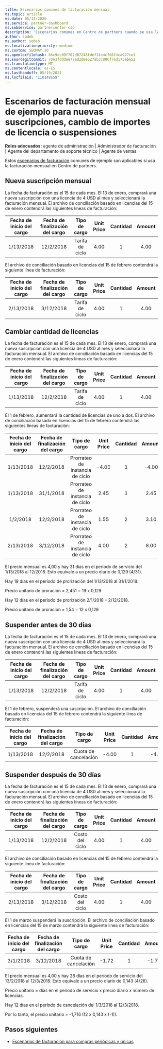 ```yaml
---
title: Escenarios comunes de facturación mensual
ms.topic: article
ms.date: 05/13/2020
ms.service: partner-dashboard
ms.subservice: partnercenter-csp
description: 'Escenarios comunes en Centro de partners cuando se usa la facturación mensual: incluye la adición de nuevas suscripciones, el cambio de la cantidad de licencias y la suspensión de suscripciones.'
author: sodeb
ms.author: sodeb
ms.localizationpriority: medium
ms.custom: SEOMAY.20
ms.openlocfilehash: 66c9ec09f707d87248fdef31e4cf66f4ca927ce1
ms.sourcegitcommit: 7063fdddee77ad2d8e627ab3c806f76d173ab652
ms.translationtype: MT
ms.contentlocale: es-ES
ms.lasthandoff: 05/19/2021
ms.locfileid: "110148659"
---
```

# <a name="sample-monthly-billing-scenarios-for-new-subscriptions-changing-license-amounts-or-suspensions"></a>Escenarios de facturación mensual de ejemplo para nuevas suscripciones, cambio de importes de licencia o suspensiones

**Roles adecuados:** agente de administración | Administrador de facturación | Agente del departamento de soporte técnico | Agente de ventas

Estos [escenarios de facturación](common-billing-scenarios.md) comunes de ejemplo son aplicables si usa la facturación mensual en Centro de partners.

## <a name="new-monthly-subscription"></a>Nueva suscripción mensual

La fecha de facturación es el 15 de cada mes. El 13 de enero, comprará una nueva suscripción con una licencia de 4 USD al mes y seleccionará la facturación mensual. El archivo de conciliación basado en licencias del 15 de enero contendrá las siguientes líneas de facturación:

|Fecha de inicio del cargo |Fecha de finalización del cargo |Tipo de cargo |Unit Price |Cantidad |Amount |
|       :---:      |    :---:       | :---:      |:---:      |:---:    |:---:  |
|1/13/2018         |12/2/2018    |Tarifa de ciclo   |4.00       |1        |4.00 |

El archivo de conciliación basado en licencias del 15 de febrero contendrá la siguiente línea de facturación:

|Fecha de inicio del cargo |Fecha de finalización del cargo |Tipo de cargo |Unit Price |Cantidad |Amount |
|       :---:      |    :---:       | :---:      |:---:      |:---:    |:---:  |
|2/13/2018         |3/12/2018    |Tarifa de ciclo   |4.00       |1        |4.00 |

## <a name="change-license-quantity"></a>Cambiar cantidad de licencias

La fecha de facturación es el 15 de cada mes. El 13 de enero, comprará una nueva suscripción con una licencia de 4 USD al mes y seleccionará la facturación mensual. El archivo de conciliación basado en licencias del 15 de enero contendrá las siguientes líneas de facturación:

|Fecha de inicio del cargo |Fecha de finalización del cargo |Tipo de cargo |Unit Price |Cantidad |Amount |
|       :---:      |    :---:       | :---:      |:---:      |:---:    |:---:  |
|1/13/2018         |12/2/2018    |Tarifa de ciclo   |4.00       |1        |4.00    |

El 1 de febrero, aumentará la cantidad de licencias de uno a dos. El archivo de conciliación basado en licencias del 15 de febrero contendrá las siguientes líneas de facturación:

|Fecha de inicio del cargo |Fecha de finalización del cargo |Tipo de cargo |Unit Price |Cantidad |Amount |
|       :---:      |    :---:       | :---:      |:---:      |:---:    |:---:  |
| 1/13/2018        |12/2/2018    |Prorrateo de instancia de ciclo   |-4.00       |1        |-4.00   |
|1/13/2018         |31/1/2018    | Prorrateo de instancia de ciclo   |2.45       |1        |2.45    |
|1/2/2018         |12/2/2018    | Prorrateo de instancia de ciclo   |1.55       |2        |3.10    |
|2/13/2018         |3/12/2018    | Prorrateo de instancia de ciclo   |4.00       |2        |8.00    |

El precio mensual es 4,00 y hay 31 días en el período de servicio del 1/13/2018 al 12/2018. Esto equivale a un precio diario de 0,129 (4/31).

Hay 19 días en el período de prorización del 1/13/2018 al 31/1/2018.

Precio unitario de proración = 2,451 = 19 x 0,129

Hay 12 días en el período de prorización 2/1/2018 – 2/12/2018.

Precio unitario de proración = 1,54 = 12 x 0,129

## <a name="suspend-before-30-days"></a>Suspender antes de 30 días

La fecha de facturación es el 15 de cada mes. El 13 de enero, comprará una nueva suscripción con una licencia de 4 USD al mes y seleccionará la facturación mensual. El archivo de conciliación basado en licencias del 15 de enero contendrá las siguientes líneas de facturación:

|Fecha de inicio del cargo |Fecha de finalización del cargo |Tipo de cargo |Unit Price |Cantidad |Amount |
|       :---:      |    :---:       | :---:      |:---:      |:---:    |:---:  |
|1/13/2018         |12/2/2018    |Tarifa de ciclo   |4.00       |1        |4.00    |

El 1 de febrero, suspenderá una suscripción. El archivo de conciliación basado en licencias del 15 de febrero contendrá la siguiente línea de facturación:

|Fecha de inicio del cargo |Fecha de finalización del cargo |Tipo de cargo |Unit Price |Cantidad |Amount |
|       :---:      |    :---:       | :---:      |:---:      |:---:    |:---:  |
1/13/2018|12/2/2018|Cuota de cancelación|-4.00|1|-4.00

## <a name="suspend-after-30-days"></a>Suspender después de 30 días

La fecha de facturación es el 15 de cada mes. El 13 de enero, comprará una nueva suscripción con una licencia de 4 USD al mes y seleccionará la facturación mensual. El archivo de conciliación basado en licencias del 15 de enero contendrá las siguientes líneas de facturación:

|Fecha de inicio del cargo |Fecha de finalización del cargo |Tipo de cargo |Unit Price |Cantidad |Amount |
|       :---:      |    :---:       | :---:      |:---:      |:---:    |:---:  |
1/13/2018|12/2/2018|Costo del ciclo|4.00|1|4.00

El archivo de conciliación basado en licencias del 15 de febrero contendrá la siguiente línea de facturación:

|Fecha de inicio del cargo |Fecha de finalización del cargo |Tipo de cargo |Unit Price |Cantidad |Amount |
|       :---:      |    :---:       | :---:      |:---:      |:---:    |:---:  |
2/13/2018|3/12/2018|Costo del ciclo|4.00|1|4.00

El 1 de marzo suspenderá la suscripción. El archivo de conciliación basado en licencias del 15 de marzo contendrá la siguiente línea de facturación:

|Fecha de inicio del cargo |Fecha de finalización del cargo |Tipo de cargo |Unit Price |Cantidad |Amount |
|       :---:      |    :---:       | :---:      |:---:      |:---:    |:---:  |
3/1/2018|3/12/2018|Cuota de cancelación|-1.72|1|-1.72

El precio mensual es 4,00 y hay 28 días en el período de servicio del 13/2/2018 al 12/3/2018. Esto equivale a un precio diario de 0,143 (4/28).

Precio unitario = días en el período de servicio x precio diario x número de licencias.

Hay 12 días en el período de cancelación del 1/3/2018 al 12/3/2018.

Por lo tanto, el precio unitario = -1,716 (12 x 0,143 x (-1)).

## <a name="next-steps"></a>Pasos siguientes

- [Escenarios de facturación para compras periódicas y únicas](common-billing-scenarios-onetime-recurring.md)